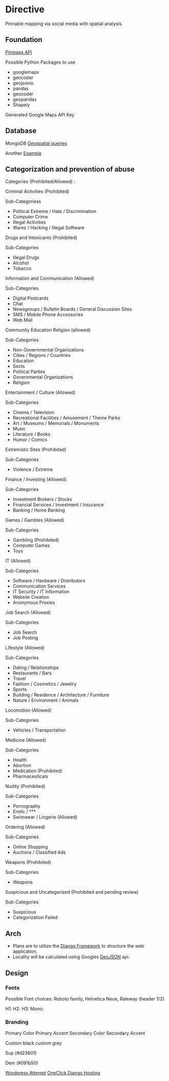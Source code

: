 # Directive
Pinnable mapping via social media with spatial analysis.

## Foundation

[Pinmaps API](https://pinmaps.net)

Possible Python Packages to use
   
 * googlemaps
 * geocoder
 * geojsonio
 * pandas
 * geocoder
 * geopandas
 * Shapely
     
     
 Generated Google Maps API Key
 
 ## Database
 
MongoDB [Geospatial queries](https://docs.mongodb.com/manual/geospatial-queries/)

Another [Example](https://www.percona.com/blog/2016/04/15/creating-geo-enabled-applications-with-mongodb-geojson-and-mysql/)

## Categorization and prevention of abuse


Categories (Prohibited/Allowed) : 

Criminal Activities (Prohibited) 
 
Sub-Categoriess

 * Political Extreme / Hate / Discrimination
 * Computer Crime
 * Illegal Activities
 * Warez / Hacking / Illegal Software 
 
 
Drugs and Intoxicants (Prohibited)

Sub-Categories 

 * Illegal Drugs
 * Alcohol  
 * Tobacco 
 

Information and Communication (Allowed) 
 
Sub-Categories

 * Digital Postcards
 * Chat
 * Newsgroups / Bulletin Boards / General Discussion Sites
 * SMS / Mobile Phone Accessories
 * Web Mail 
 
 
 Community Education Religion (allowed)
 
Sub-Categories

 * Non-Governmental Organizations
 * Cities / Regions / Countries
 * Education
 * Sects
 * Political Parties
 * Governmental Organizations
 * Religion 
 
 
Entertainment / Culture (Allowed) 
 
Sub-Categories 

 * Cinema / Television
 * Recreational Facilities / Amusement / Theme Parks
 * Art / Museums / Memorials / Monuments
 * Music
 * Literature / Books
 * Humor / Comics 
 
 
Extremistic Sites (Prohibited)
 
Sub-Categories 

 * Violence / Extreme 
 
 
Finance / Investing (Allowed)
 
Sub-Categories 

 * Investment Brokers / Stocks
 * Financial Services / Investment / Insurance
 * Banking / Home Banking 
 
 
Games / Gambles (Allowed)
 
Sub-Categories 

 * Gambling (Prohibited)
 * Computer Games
 * Toys 
 
 
IT (Allowed)
 
Sub-Categories 

 * Software / Hardware / Distributors
 * Communication Services
 * IT Security / IT Information
 * Website Creation
 * Anonymous Proxies 
 
 
Job Search (Allowed)
 
Sub-Categories 

 * Job Search 
 * Job Posting
 
Lifestyle (Allowed)
 
Sub-Categories 

 * Dating / Relationships
 * Restaurants / Bars
 * Travel
 * Fashion / Cosmetics / Jewelry
 * Sports
 * Building / Residence / Architecture / Furniture
 * Nature / Environment / Animals 
 
 
Locomotion (Allowed)
 
Sub-Categories 

 * Vehicles / Transportation 
 
 
Medicine (Allowed)
 
Sub-Categories 

 * Health
 * Abortion 
 * Medication (Prohibited)
 * Pharmaceuticals
 
 
Nudity (Prohibited) 
 
Sub-Categories 

 * Pornography
 * Erotic / ***
 * Swimwear / Lingerie (Allowed) 
 
 
 Ordering (Allowed)
 
Sub-Categories 
 * Online Shopping
 * Auctions / Classified Ads 
  
Weapons (Prohibited) 
 
Sub-Categories 

* Weapons 
 
 
 Suspicious and Uncategorized (Prohibited and pending review)
 
Sub-Categories 

 * Suspicious
 * Categorization Failed

## Arch

 * Plans are to utilize the [Django Framework](https://www.djangoproject.com/) to structure the web application.
 * Locality will be calculated using Googles [GeoJSON](https://developers.google.com/maps/documentation/javascript/examples/layer-data-dragndrop) api.

## Design

### Fonts

Possible Font choices: Roboto family, Helvetica Neue, Raleway (header 1/2)

H1:
H2:
H3: 
Mono: 

### Branding

Primary Color 
Primary Accent
Secondary Color
Secondary Accent

Custom black
custom grey

Sup (#d23601)

Dem (#091b50)


[Wordpress Attempt](https://supdem.net/wp/suppliers)
[OneClick Django Hosting](https://www.digitalocean.com/community/tutorials/how-to-use-the-django-one-click-install-image-for-ubuntu-16-04)
